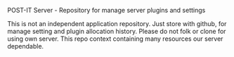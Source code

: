 
POST-IT Server - Repository for manage server plugins and settings

This is not an independent application repository. Just store with github, for manage setting and plugin allocation history.
Please do not folk or clone for using own server. This repo context containing many resources our server dependable.


